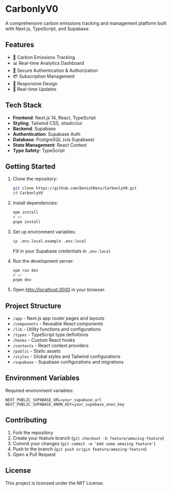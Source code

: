 # CarbonlyV0

A comprehensive carbon emissions tracking and management platform built with Next.js, TypeScript, and Supabase.

## Features

- 🌱 Carbon Emissions Tracking
- 📊 Real-time Analytics Dashboard
- 🔐 Secure Authentication & Authorization
- 💳 Subscription Management
- 📱 Responsive Design
- 🔄 Real-time Updates

## Tech Stack

- **Frontend**: Next.js 14, React, TypeScript
- **Styling**: Tailwind CSS, shadcn/ui
- **Backend**: Supabase
- **Authentication**: Supabase Auth
- **Database**: PostgreSQL (via Supabase)
- **State Management**: React Context
- **Type Safety**: TypeScript

## Getting Started

1. Clone the repository:
   ```bash
   git clone https://github.com/DenishDens/CarbonlyV0.git
   cd CarbonlyV0
   ```

2. Install dependencies:
   ```bash
   npm install
   # or
   pnpm install
   ```

3. Set up environment variables:
   ```bash
   cp .env.local.example .env.local
   ```
   Fill in your Supabase credentials in `.env.local`

4. Run the development server:
   ```bash
   npm run dev
   # or
   pnpm dev
   ```

5. Open [http://localhost:3000](http://localhost:3000) in your browser.

## Project Structure

- `/app` - Next.js app router pages and layouts
- `/components` - Reusable React components
- `/lib` - Utility functions and configurations
- `/types` - TypeScript type definitions
- `/hooks` - Custom React hooks
- `/contexts` - React context providers
- `/public` - Static assets
- `/styles` - Global styles and Tailwind configurations
- `/supabase` - Supabase configurations and migrations

## Environment Variables

Required environment variables:

```env
NEXT_PUBLIC_SUPABASE_URL=your_supabase_url
NEXT_PUBLIC_SUPABASE_ANON_KEY=your_supabase_anon_key
```

## Contributing

1. Fork the repository
2. Create your feature branch (`git checkout -b feature/amazing-feature`)
3. Commit your changes (`git commit -m 'Add some amazing feature'`)
4. Push to the branch (`git push origin feature/amazing-feature`)
5. Open a Pull Request

## License

This project is licensed under the MIT License.

